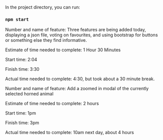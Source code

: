 In the project directory, you can run:

### `npm start`

Number and name of feature: Three features are being added today, displaying a json file, voting on favourites, and using bootstrap for buttons or something else they find informative.

Estimate of time needed to complete: 1 Hour 30 Minutes

Start time: 2:04

Finish time: 3:30

Actual time needed to complete: 4:30, but took about a 30 minute break.


Number and name of feature: Add a zoomed in modal of the currently selected horned animal

Estimate of time needed to complete: 2 hours

Start time: 1pm

Finish time: 3pm

Actual time needed to complete: 10am next day, about 4 hours
